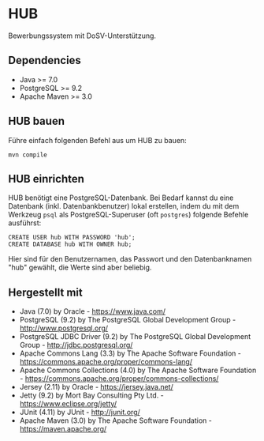 HUB
===

Bewerbungssystem mit DoSV-Unterstützung.

Dependencies
------------

 * Java         >= 7.0
 * PostgreSQL   >= 9.2
 * Apache Maven >= 3.0

HUB bauen
---------

Führe einfach folgenden Befehl aus um HUB zu bauen:

    mvn compile

HUB einrichten
--------------

HUB benötigt eine PostgreSQL-Datenbank. Bei Bedarf kannst du eine Datenbank (inkl.
Datenbankbenutzer) lokal erstellen, indem du mit dem Werkzeug `psql` als
PostgreSQL-Superuser (oft `postgres`) folgende Befehle ausführst:

    CREATE USER hub WITH PASSWORD 'hub';
    CREATE DATABASE hub WITH OWNER hub;

Hier sind für den Benutzernamen, das Passwort und den Datenbanknamen "hub" gewählt, die
Werte sind aber beliebig.

Hergestellt mit
---------------

 * Java (7.0) by Oracle - https://www.java.com/
 * PostgreSQL (9.2) by The PostgreSQL Global Development Group -
   http://www.postgresql.org/
 * PostgreSQL JDBC Driver (9.2) by The PostgreSQL Global Development Group -
   http://jdbc.postgresql.org/
 * Apache Commons Lang (3.3) by The Apache Software Foundation -
   https://commons.apache.org/proper/commons-lang/
 * Apache Commons Collections (4.0) by The Apache Software Foundation -
   https://commons.apache.org/proper/commons-collections/
 * Jersey (2.11) by Oracle - https://jersey.java.net/
 * Jetty (9.2) by Mort Bay Consulting Pty Ltd. - https://www.eclipse.org/jetty/
 * JUnit (4.11) by JUnit - http://junit.org/
 * Apache Maven (3.0) by The Apache Software Foundation - https://maven.apache.org/
